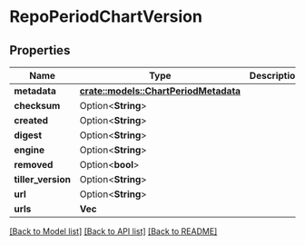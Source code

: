 # RepoPeriodChartVersion

## Properties

Name | Type | Description | Notes
------------ | ------------- | ------------- | -------------
**metadata** | [**crate::models::ChartPeriodMetadata**](chart.Metadata.md) |  | 
**checksum** | Option<**String**> |  | [optional]
**created** | Option<**String**> |  | [optional]
**digest** | Option<**String**> |  | [optional]
**engine** | Option<**String**> |  | [optional]
**removed** | Option<**bool**> |  | [optional]
**tiller_version** | Option<**String**> |  | [optional]
**url** | Option<**String**> |  | [optional]
**urls** | **Vec<String>** |  | 

[[Back to Model list]](../README.md#documentation-for-models) [[Back to API list]](../README.md#documentation-for-api-endpoints) [[Back to README]](../README.md)



